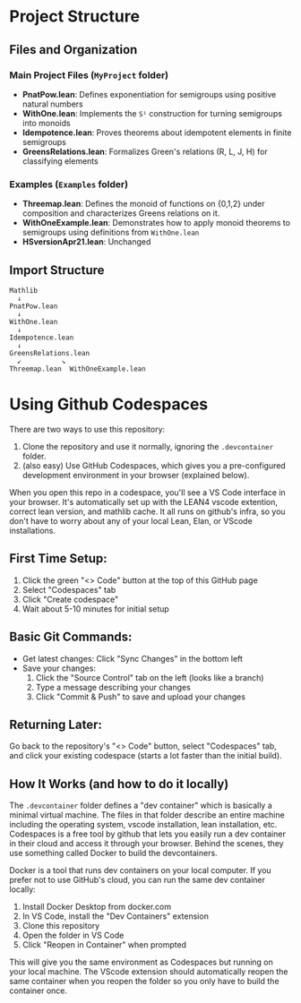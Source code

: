 # Project Structure

## Files and Organization

### Main Project Files (`MyProject` folder)
- **PnatPow.lean**: Defines exponentiation for semigroups using positive natural numbers
- **WithOne.lean**: Implements the `S¹` construction for turning semigroups into monoids
- **Idempotence.lean**: Proves theorems about idempotent elements in finite semigroups
- **GreensRelations.lean**: Formalizes Green's relations (R, L, J, H) for classifying elements

### Examples (`Examples` folder)
- **Threemap.lean**: Defines the monoid of functions on {0,1,2} under composition and characterizes Greens relations on it.
- **WithOneExample.lean**: Demonstrates how to apply monoid theorems to semigroups using definitions from `WithOne.lean`
- **HSversionApr21.lean**: Unchanged

## Import Structure
```
Mathlib
  ↓
PnatPow.lean
  ↓
WithOne.lean
  ↓
Idempotence.lean
  ↓
GreensRelations.lean
  ↙          ↘
Threemap.lean  WithOneExample.lean
```

# Using Github Codespaces

There are two ways to use this repository:

1. Clone the repository and use it normally, ignoring the `.devcontainer` folder.
2. (also easy) Use GitHub Codespaces, which gives you a pre-configured development environment in your browser (explained below).

When you open this repo in a codespace, you'll see a VS Code interface in your browser. It's automatically set up with the LEAN4 vscode extention, correct lean version, and mathlib cache. It all runs on github's infra, so you don't have to worry about any of your local Lean, Elan, or VScode installations.

## First Time Setup:
1. Click the green "<> Code" button at the top of this GitHub page
2. Select "Codespaces" tab
3. Click "Create codespace"
4. Wait about 5-10 minutes for initial setup

## Basic Git Commands:
- Get latest changes: Click "Sync Changes" in the bottom left
- Save your changes:
  1. Click the "Source Control" tab on the left (looks like a branch)
  2. Type a message describing your changes
  3. Click "Commit & Push" to save and upload your changes

## Returning Later:
Go back to the repository's "<> Code" button, select "Codespaces" tab, and click your existing codespace (starts a lot faster than the initial build).

## How It Works (and how to do it locally)

The `.devcontainer` folder defines a "dev container" which is basically a minimal virtual machine. The files in that folder describe an entire machine including the operating system, vscode installation, lean installation, etc. Codespaces is a free tool by github that lets you easily run a dev container in their cloud and access it through your browser. Behind the scenes, they use something called Docker to build the devcontainers.

Docker is a tool that runs dev containers on your local computer. If you prefer not to use GitHub's cloud, you can run the same dev container locally:

1. Install Docker Desktop from docker.com
2. In VS Code, install the "Dev Containers" extension
3. Clone this repository
4. Open the folder in VS Code
5. Click "Reopen in Container" when prompted

This will give you the same environment as Codespaces but running on your local machine. The VScode extension should automatically reopen the same container when you reopen the folder so you only have to build the container once.
